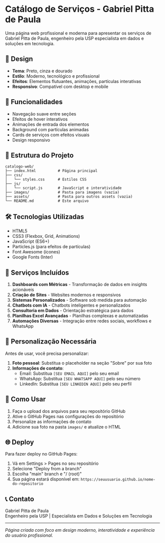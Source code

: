 # Catálogo de Serviços - Gabriel Pitta de Paula

Uma página web profissional e moderna para apresentar os serviços de Gabriel Pitta de Paula, engenheiro pela USP especialista em dados e soluções em tecnologia.

## 🎨 Design

- **Tema**: Preto, cinza e dourado
- **Estilo**: Moderno, tecnológico e profissional
- **Efeitos**: Elementos flutuantes, animações, partículas interativas
- **Responsivo**: Compatível com desktop e mobile

## 🚀 Funcionalidades

- Navegação suave entre seções
- Efeitos de hover interativos
- Animações de entrada dos elementos
- Background com partículas animadas
- Cards de serviços com efeitos visuais
- Design responsivo

## 📁 Estrutura do Projeto

```
catalogo-web/
├── index.html          # Página principal
├── css/
│   └── styles.css      # Estilos CSS
├── js/
│   └── script.js       # JavaScript e interatividade
├── images/             # Pasta para imagens (vazia)
├── assets/             # Pasta para outros assets (vazia)
└── README.md           # Este arquivo
```

## 🛠️ Tecnologias Utilizadas

- HTML5
- CSS3 (Flexbox, Grid, Animations)
- JavaScript (ES6+)
- Particles.js (para efeitos de partículas)
- Font Awesome (ícones)
- Google Fonts (Inter)

## 📝 Serviços Incluídos

1. **Dashboards com Métricas** - Transformação de dados em insights acionáveis
2. **Criação de Sites** - Websites modernos e responsivos
3. **Sistemas Personalizados** - Software sob medida para automação
4. **Chatbots com IA** - Chatbots inteligentes e personalizados
5. **Consultoria em Dados** - Orientação estratégica para dados
6. **Planilhas Excel Avançadas** - Planilhas complexas e automatizadas
7. **Automações Diversas** - Integração entre redes sociais, workflows e WhatsApp

## 🔧 Personalização Necessária

Antes de usar, você precisa personalizar:

1. **Foto pessoal**: Substitua o placeholder na seção "Sobre" por sua foto
2. **Informações de contato**: 
   - Email: Substitua `[SEU EMAIL AQUI]` pelo seu email
   - WhatsApp: Substitua `[SEU WHATSAPP AQUI]` pelo seu número
   - LinkedIn: Substitua `[SEU LINKEDIN AQUI]` pelo seu perfil

## 📱 Como Usar

1. Faça o upload dos arquivos para seu repositório GitHub
2. Ative o GitHub Pages nas configurações do repositório
3. Personalize as informações de contato
4. Adicione sua foto na pasta `images/` e atualize o HTML

## 🌐 Deploy

Para fazer deploy no GitHub Pages:

1. Vá em Settings > Pages no seu repositório
2. Selecione "Deploy from a branch"
3. Escolha "main" branch e "/ (root)"
4. Sua página estará disponível em: `https://seuusuario.github.io/nome-do-repositorio`

## 📞 Contato

Gabriel Pitta de Paula  
Engenheiro pela USP | Especialista em Dados e Soluções em Tecnologia

---

*Página criada com foco em design moderno, interatividade e experiência do usuário profissional.*

